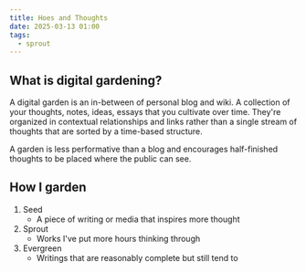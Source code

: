 ```yaml
---
title: Hoes and Thoughts
date: 2025-03-13 01:00
tags:
  - sprout
---
```

## What is digital gardening?
A digital garden is an in-between of personal blog and wiki. A collection of your thoughts, notes, ideas, essays that you cultivate over time. They're organized in contextual relationships and links rather than a single stream of thoughts that are sorted by a time-based structure.

A garden is less performative than a blog and encourages half-finished thoughts to be placed where the public can see.

## How I garden

1. Seed
	- A piece of writing or media that inspires more thought
2. Sprout
	- Works I've put more hours thinking through
3. Evergreen
	- Writings that are reasonably complete but still tend to
